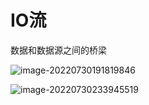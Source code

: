 # IO流

数据和数据源之间的桥梁

![image-20220730191819846](https://xingqiu-tuchuang-1256524210.cos.ap-shanghai.myqcloud.com/3978/image-20220730191819846.png)

![image-20220730233945519](https://xingqiu-tuchuang-1256524210.cos.ap-shanghai.myqcloud.com/3978/image-20220730233945519.png)